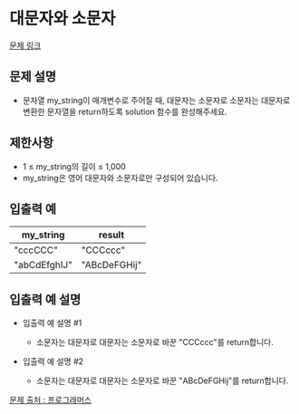 # 대문자와 소문자

[문제 링크](https://school.programmers.co.kr/learn/courses/30/lessons/120893)

## 문제 설명

- 문자열 my_string이 매개변수로 주어질 때, 대문자는 소문자로 소문자는 대문자로 변환한 문자열을 return하도록 solution 함수를 완성해주세요.

## 제한사항

- 1 ≤ my_string의 길이 ≤ 1,000
- my_string은 영어 대문자와 소문자로만 구성되어 있습니다.

## 입출력 예

| my_string    | result       |
| ------------ | ------------ |
| "cccCCC"     | "CCCccc"     |
| "abCdEfghIJ" | "ABcDeFGHij" |

## 입출력 예 설명

- 입출력 예 설명 #1

  - 소문자는 대문자로 대문자는 소문자로 바꾼 "CCCccc"를 return합니다.

- 입출력 예 설명 #2

  - 소문자는 대문자로 대문자는 소문자로 바꾼 "ABcDeFGHij"를 return합니다.

[문제 출처 : 프로그래머스](https://school.programmers.co.kr/learn/challenges?order=acceptance_desc&levels=0)
